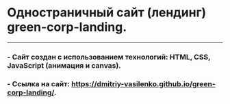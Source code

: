# Одностраничный сайт (лендинг) green-corp-landing.
___________________________________________________
### - Сайт создан с использованием технологий: HTML, CSS, JavaScript (анимация и canvas).
### - Ссылка на сайт: https://dmitriy-vasilenko.github.io/green-corp-landing/.
